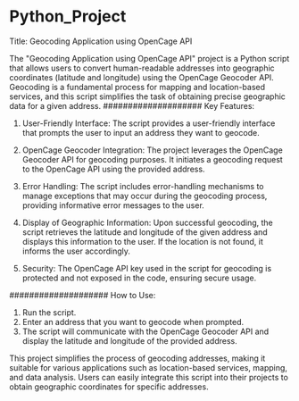 # Python_Project
 
Title: Geocoding Application using OpenCage API

The "Geocoding Application using OpenCage API" project is a Python script that allows users to convert human-readable addresses into geographic coordinates (latitude and longitude) using the OpenCage Geocoder API. Geocoding is a fundamental process for mapping and location-based services, and this script simplifies the task of obtaining precise geographic data for a given address.
####################
Key Features:
1. User-Friendly Interface: The script provides a user-friendly interface that prompts the user to input an address they want to geocode.

2. OpenCage Geocoder Integration: The project leverages the OpenCage Geocoder API for geocoding purposes. It initiates a geocoding request to the OpenCage API using the provided address.

3. Error Handling: The script includes error-handling mechanisms to manage exceptions that may occur during the geocoding process, providing informative error messages to the user.

4. Display of Geographic Information: Upon successful geocoding, the script retrieves the latitude and longitude of the given address and displays this information to the user. If the location is not found, it informs the user accordingly.

5. Security: The OpenCage API key used in the script for geocoding is protected and not exposed in the code, ensuring secure usage.

####################
How to Use:
1. Run the script.
2. Enter an address that you want to geocode when prompted.
3. The script will communicate with the OpenCage Geocoder API and display the latitude and longitude of the provided address.

This project simplifies the process of geocoding addresses, making it suitable for various applications such as location-based services, mapping, and data analysis. Users can easily integrate this script into their projects to obtain geographic coordinates for specific addresses.
